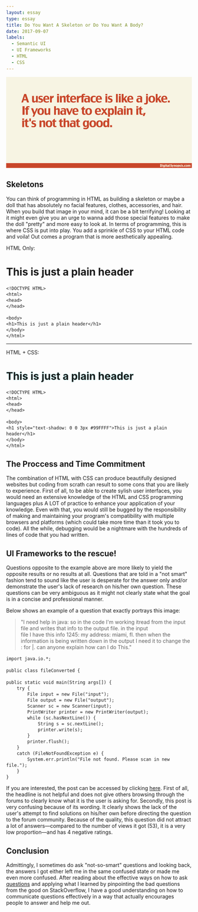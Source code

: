 ```yaml
---
layout: essay
type: essay
title: Do You Want A Skeleton or Do You Want A Body?
date: 2017-09-07
labels:
  - Semantic UI
  - UI Frameworks
  - HTML
  - CSS
---
```


<img class="ui medium center image" src="../images/frameworks-humour.jpg">

## Skeletons

You can think of programming in HTML as building a skeleton or maybe a doll that has absolutely no facial features, clothes, accessories, and hair. When you build that image in your mind, it can be a bit terrifying! Looking at it might even give you an urge to wanna add those special features to make the doll "pretty" and more easy to look at. In terms of programming, this is where CSS is put into play. You add a sprinkle of CSS to your HTML code and voila! Out comes a program that is more aesthetically appealing.

HTML Only:

<h1>This is just a plain header</h1>

```
<!DOCTYPE HTML>
<html>
<head>
</head>

<body>
<h1>This is just a plain header</h1>
</body>
</html>
```
<hr>

HTML + CSS:

<h1 style="text-shadow: 0 0 3px #99FFFF">This is just a plain header</h1>

```
<!DOCTYPE HTML>
<html>
<head>
</head>

<body>
<h1 style="text-shadow: 0 0 3px #99FFFF">This is just a plain header</h1>
</body>
</html>
```

## The Proccess and Time Commitment

The combination of HTML with CSS can produce beautifully designed websites but coding from scrath can result to some cons that you are likely to experience. First of all, to be able to create sylish user interfaces, you would need an extensive knowledge of the HTML and CSS programming languages plus A LOT of practice to enhance your application of your knowledge. Even with that, you would still be bugged by the responsibility of making and maintaining your program's compatibility with multiple browsers and platforms (which could take more time than it took you to code). All the while, debugging would be a nightmare with the hundreds of lines of code that you had written.

## UI Frameworks to the rescue!

Questions opposite to the example above are more likely to yield the opposite results or no results at all. Questions that are told in a "not smart" fashion tend to sound like the user is desperate for the answer only and/or demonstrate the user's lack of research on his/her own question. These questions can be very ambiguous as it might not clearly state what the goal is in a concise and professional manner.

Below shows an example of a question that exactly portrays this image:

> "I need help in java: so in the code I'm working itread from the input file and writes that info to the output file. in the input  
> file I have this info 1245: my address: miami, fl. then when the information is being written down in the output I need it to change 
> the : for |. can anyone explain how can I do This."

```
import java.io.*;

public class fileConverted {

public static void main(String args[]) {        
    try {
        File input = new File("input");
        File output = new File("output");
        Scanner sc = new Scanner(input);   
        PrintWriter printer = new PrintWriter(output);
        while (sc.hasNextLine()) {
            String s = sc.nextLine();
            printer.write(s);
        }
        printer.flush();
    }
    catch (FileNotFoundException e) {
        System.err.println("File not found. Please scan in new file.");
    }
}
```

If you are interested, the post can be accessed by clicking [here](https://stackoverflow.com/questions/32686789/i-need-help-in-java).
First of all, the headline is not helpful and does not give others browsing through the forums to clearly know what it is the user is asking for. Secondly, this post is very confusing because of its wording. It clearly shows the lack of the user's attempt to find solutions on his/her own before directing the question to the forum community. Because of the quality, this question did not attract a lot of answers—compared to the number of views it got (53), it is a very low proportion—and has 4 negative ratings.

## Conclusion

Admittingly, I sometimes do ask "not-so-smart" questions and looking back, the answers I got either left me in the same confused state or made me even more confused. After reading about the effective ways on how to ask [questions](http://www.catb.org/esr/faqs/smart-questions.html) and applying what I learned by pinpointing the bad questions from the good on StackOverflow, I have a good understanding on how to communicate questions effectively in a way that actually encourages people to answer and help me out.
